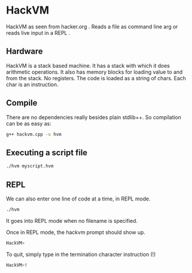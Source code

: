 # HackVM
HackVM as seen from hacker.org .  Reads a file as command line arg or reads live input in a REPL .

## Hardware
HackVM is a stack based machine. It has a stack with which it does arithmetic operations. It also has memory blocks for loading value to and from the stack. No registers. The code is loaded as a string of chars. Each char is an instruction.

## Compile
There are no dependencies really besides plain stdlib++. So compilation can be as easy as:
```bash
g++ hackvm.cpp -o hvm
```

## Executing a script file
```bash
./hvm myscript.hvm
```

## REPL
We can also enter one line of code at a time, in REPL mode.
```bash
./hvm
```
It goes into REPL mode when no filename is specified.

Once in REPL mode, the hackvm prompt should show up.
```bash
HackVM> 
```

To quit, simply type in the termination character instruction (!)
```bash
HackVM>!
```
